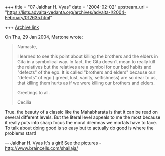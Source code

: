 +++
title = "07 Jaldhar H. Vyas"
date = "2004-02-02"
upstream_url = "https://lists.advaita-vedanta.org/archives/advaita-l/2004-February/012635.html"

+++
[Archive link](https://lists.advaita-vedanta.org/archives/advaita-l/2004-February/012635.html)

On Thu, 29 Jan 2004, Martone wrote:

>
> Namaste,
>
> I learned to see this point about killing the brothers and the elders in
> Gita in a symbolical way. In fact, the Gita doesn´t mean to really kill the
> relatives but the relatives are a symbol for our bad habits and "defects" of
> the ego. It is called "brothers and elders" because our "defects" of ego (
> greed, lust, vanity, selfishness) are so dear to us, that killing them hurts
> as if we were killing our brothers and elders.
>
> Greetings to all.
>
> Cecilia
>

True.  the beauty of a classic like the Mahabharata is that it can be read
on several different levels.  But the literal level appeals to me the most
because it really puts into sharp focus the moral dilemnas we mortals have
to face.  To talk about doing good is so easy but to actually do good is
where the problems start!

-- 
Jaldhar H. Vyas <jaldhar at braincells.com>
It's a girl! See the pictures - http://www.braincells.com/shailaja/

